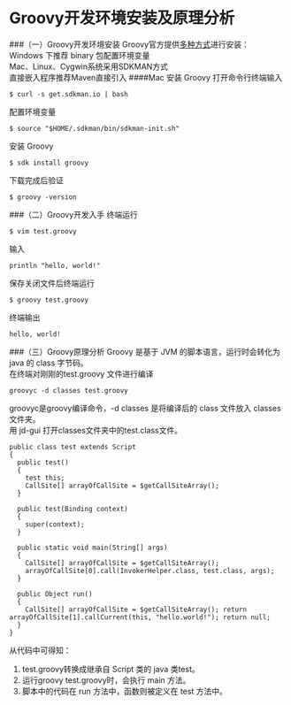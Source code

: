 Groovy开发环境安装及原理分析
===
###（一）Groovy开发环境安装
Groovy官方提供[多种方式](http://www.groovy-lang.org/install.html)进行安装：  
Windows 下推荐 binary 包配置环境变量  
Mac、Linux、Cygwin系统采用SDKMAN方式  
直接嵌入程序推荐Maven直接引入
####Mac 安装 Groovy
打开命令行终端输入

	$ curl -s get.sdkman.io | bash
配置环境变量

	$ source "$HOME/.sdkman/bin/sdkman-init.sh"
安装 Groovy

	$ sdk install groovy
下载完成后验证

	$ groovy -version
###（二）Groovy开发入手
终端运行

	$ vim test.groovy
输入

	println "hello, world!"
保存关闭文件后终端运行

	$ groovy test.groovy
终端输出

	hello, world!
###（三）Groovy原理分析
Groovy 是基于 JVM 的脚本语言，运行时会转化为 java 的 class 字节码。  
在终端对刚刚的test.groovy 文件进行编译

	groovyc -d classes test.groovy
groovyc是groovy编译命令，-d classes 是将编译后的 class 文件放入 classes 文件夹。  
用 jd-gui 打开classes文件夹中的test.class文件。  

	public class test extends Script
	{
	  public test()
	  {
	    test this;
	    CallSite[] arrayOfCallSite = $getCallSiteArray();
	  }
	
	  public test(Binding context)
	  {
	    super(context);
	  }
	
	  public static void main(String[] args)
	  {
	    CallSite[] arrayOfCallSite = $getCallSiteArray();
	    arrayOfCallSite[0].call(InvokerHelper.class, test.class, args);
	  }
	
	  public Object run()
	  {
	    CallSite[] arrayOfCallSite = $getCallSiteArray(); return arrayOfCallSite[1].callCurrent(this, "hello.world!"); return null;
	  }
	}
从代码中可得知：  
1. test.groovy转换成继承自 Script 类的 java 类test。  
2. 运行groovy test.groovy时，会执行 main 方法。  
3. 脚本中的代码在 run 方法中，函数则被定义在 test 方法中。
